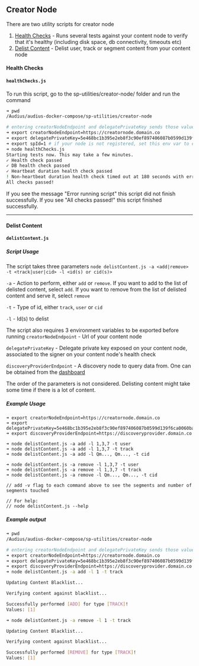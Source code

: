 ## Creator Node
There are two utility scripts for creator node

1. [Health Checks](#health-checks) - Runs several tests against your content node to verify that it's healthy (including disk space, db connectivity, timeouts etc)
2. [Delist Content](#delist-content) - Delist user, track or segment content from your content node

#### Health Checks

#### `healthChecks.js`

To run this script, go to the sp-utilities/creator-node/ folder and run the command

```bash
➜ pwd
/Audius/audius-docker-compose/sp-utilities/creator-node

# entering creatorNodeEndpoint and delegatePrivateKey sends those values as env vars to the script without having to export to your terminal
➜ export creatorNodeEndpoint=https://creatornode.domain.co
➜ export delegatePrivateKey=5e468bc1b395e2eb8f3c90ef897406087b0599d139f6ca0060ba85dcc0dce8dc
➜ export spId=1 # if your node is not registered, set this env var to empty
➜ node healthChecks.js
Starting tests now. This may take a few minutes.
✓ Health check passed
✓ DB health check passed
✓ Heartbeat duration health check passed
! Non-heartbeat duration health check timed out at 180 seconds with error message: "Request failed with status code 504". This is not an issue.
All checks passed!

```

If you see the message "Error running script" this script did not finish successfully. If you see "All checks passed!" this script finished successfully.

---

#### Delist Content

#### `delistContent.js`

##### Script Usage
The script takes three parameters
`node delistContent.js -a <add|remove>  -t <track|user|cid> -l <id(s) or cid(s)>`

`-a` - Action to perform, either `add` or `remove`. If you want to add to the list of delisted content, select `add`. If you want to remove from the list of delisted content and serve it, select `remove`

`-t` - Type of id, either `track`, `user` or `cid`

`-l` - Id(s) to delist


The script also requires 3 environment variables to be exported before running
`creatorNodeEndpoint` - Url of your content node

`delegatePrivateKey` - Delegate private key exposed on your content node, associated to the signer on your content node's health check

`discoveryProviderEndpoint` - A discovery node to query data from. One can be obtained from the [dashboard](https://dashboard.audius.org/#/services/discovery-node)

The order of the parameters is not considered. Delisting content might take some time if there is a lot of content. 

##### Example Usage
```
➜ export creatorNodeEndpoint=https://creatornode.domain.co
➜ export delegatePrivateKey=5e468bc1b395e2eb8f3c90ef897406087b0599d139f6ca0060ba85dcc0dce8dc
➜ export discoveryProviderEndpoint=https://discoveryprovider.domain.co

➜ node delistContent.js -a add -l 1,3,7 -t user
➜ node delistContent.js -a add -l 1,3,7 -t track
➜ node delistContent.js -a add -l Qm..., Qm..., -t cid

➜ node delistContent.js -a remove -l 1,3,7 -t user
➜ node delistContent.js -a remove -l 1,3,7 -t track
➜ node delistContent.js -a remove -l Qm..., Qm..., -t cid

// add -v flag to each command above to see the segments and number of segments touched

// For help:
// node delistContent.js --help
```

##### Example output

```bash
➜ pwd
/Audius/audius-docker-compose/sp-utilities/creator-node

# entering creatorNodeEndpoint and delegatePrivateKey sends those values as env vars to the script without having to export to your terminal
➜ export creatorNodeEndpoint=https://creatornode.domain.co
➜ export delegatePrivateKey=5e468bc1b395e2eb8f3c90ef897406087b0599d139f6ca0060ba85dcc0dce8dc
➜ export discoveryProviderEndpoint=https://discoveryprovider.domain.co
➜ node delistContent.js -a add -l 1 -t track 

Updating Content Blacklist...

Verifying content against blacklist...

Successfully performed [ADD] for type [TRACK]!
Values: [1]

➜ node delistContent.js -a remove -l 1 -t track

Updating Content Blacklist...

Verifying content against blacklist...

Successfully performed [REMOVE] for type [TRACK]!
Values: [1]
```
